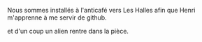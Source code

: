 Nous sommes installés à l'anticafé vers Les Halles afin que Henri m'apprenne à me servir de github.

et d'un coup un alien rentre dans la pièce. 
